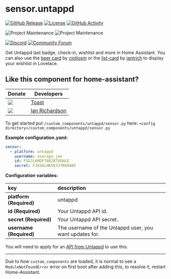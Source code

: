 # sensor.untappd

[![GitHub Release][releases-shield]][releases]
[![License][license-shield]](LICENSE.md)
[![GitHub Activity][commits-shield]][commits]

![Project Maintenance][maintenance-shield1]
![Project Maintenance][maintenance-shield2]


[![Discord][discord-shield]][discord]
[![Community Forum][forum-shield]][forum]


Get Untappd last badge, check-in, wishlist and more in Home Assistant. You can also use the [beer card](https://github.com/ciotlosm/custom-lovelace/tree/master/beer-card) by [ciotlosm](https://github.com/ciotlosm) or the [list-card](https://github.com/custom-cards/list-card) by [iantrich](https://github.com/iantrich) to display your wishlist in Lovelace.

## Like this component for home-assistant?

| Donate | Developers |
| --- | --- |
| <a href="https://www.paypal.me/swetoast"><img align="center" src="https://gitlab.com/swe_toast/asustor_firewall/raw/master/images/Untitled.png"></a>   | <a href="https://github.com/swetoast">Toast</a></div> |
| <a href="https://www.buymeacoffee.com/zJtVxUAgH"><img align="center" src="https://www.buymeacoffee.com/assets/img/custom_images/black_img.png"></a> | <a href="https://github.com/iantrich">Ian Richardson</a> |

To get started put `/custom_components/untappd/sensor.py` here:
`<config directory>/custom_components/untappd/sensor.py`

**Example configuration.yaml:**
```yaml
sensor:
  - platform: untappd
    username: average_joe
    id: FSDJLKHDF786287UGHLE
    secret: FJKSDLHKS8337R6948F
```
**Configuration variables:**

key | description
:--- | :---
**platform (Required)** | untappd
**id (Required)** | Your Untappd API id.
**secret (Required)** | Your Untappd API secret.
**username (Required)** | The username of the Untappd user, you want updates for.

You will need to apply for an [API from Untappd](https://untappd.com/api) to use this.

***
Due to how `custom_components` are loaded, it is normal to see a `ModuleNotFoundError` error on first boot after adding this, to resolve it, restart Home-Assistant.

[commits-shield]: https://img.shields.io/github/commit-activity/y/custom-components/sensor.untapped.svg?style=for-the-badge
[commits]: https://github.com/custom-components/sensor.untapped/commits/master
[discord]: https://discord.gg/Qa5fW2R
[discord-shield]: https://img.shields.io/discord/330944238910963714.svg?style=for-the-badge
[forum-shield]: https://img.shields.io/badge/community-forum-brightgreen.svg?style=for-the-badge
[forum]: https://community.home-assistant.io/t/untappd-api/54627
[license-shield]: https://img.shields.io/github/license/custom-components/sensor.untapped.svg?style=for-the-badge
[maintenance-shield1]: https://img.shields.io/badge/maintainer-Peter%20Skopa%20%40swetoast-blue.svg?style=for-the-badge
[maintenance-shield2]: https://img.shields.io/badge/maintainer-Ian%20Richardson%20%40iantrich-blue.svg?style=for-the-badge
[releases-shield]: https://img.shields.io/github/release/custom-components/sensor.untapped.svg?style=for-the-badge
[releases]: https://github.com/custom-components/sensor.untapped/releases
